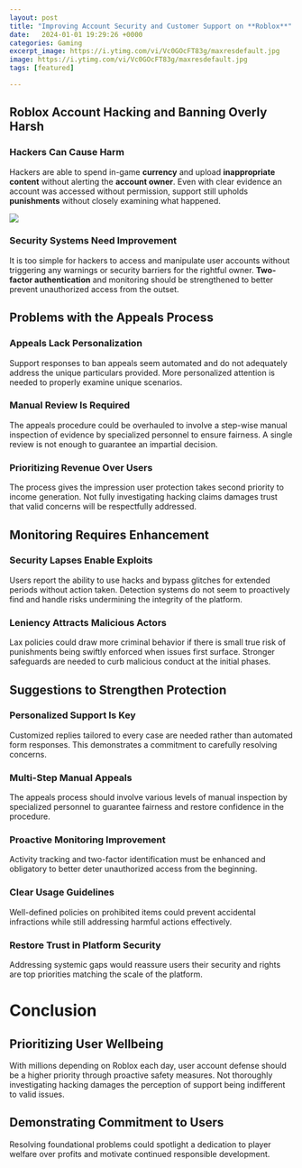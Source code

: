 ```yaml
---
layout: post
title: "Improving Account Security and Customer Support on **Roblox**"
date:   2024-01-01 19:29:26 +0000
categories: Gaming
excerpt_image: https://i.ytimg.com/vi/Vc0GOcFT83g/maxresdefault.jpg
image: https://i.ytimg.com/vi/Vc0GOcFT83g/maxresdefault.jpg
tags: [featured]

---
```


## Roblox Account Hacking and Banning Overly Harsh
### Hackers Can Cause Harm
Hackers are able to spend in-game **currency** and upload **inappropriate content** without alerting the **account owner**. Even with clear evidence an account was accessed without permission, support still upholds **punishments** without closely examining what happened.

![](https://i.ytimg.com/vi/Vc0GOcFT83g/maxresdefault.jpg)
### Security Systems Need Improvement
It is too simple for hackers to access and manipulate user accounts without triggering any warnings or security barriers for the rightful owner. **Two-factor authentication** and monitoring should be strengthened to better prevent unauthorized access from the outset.
## Problems with the Appeals Process
### Appeals Lack Personalization
Support responses to ban appeals seem automated and do not adequately address the unique particulars provided. More personalized attention is needed to properly examine unique scenarios.
### Manual Review Is Required
The appeals procedure could be overhauled to involve a step-wise manual inspection of evidence by specialized personnel to ensure fairness. A single review is not enough to guarantee an impartial decision.
### Prioritizing Revenue Over Users
The process gives the impression user protection takes second priority to income generation. Not fully investigating hacking claims damages trust that valid concerns will be respectfully addressed.
## Monitoring Requires Enhancement
### Security Lapses Enable Exploits
Users report the ability to use hacks and bypass glitches for extended periods without action taken. Detection systems do not seem to proactively find and handle risks undermining the integrity of the platform.
### Leniency Attracts Malicious Actors
Lax policies could draw more criminal behavior if there is small true risk of punishments being swiftly enforced when issues first surface. Stronger safeguards are needed to curb malicious conduct at the initial phases.
## Suggestions to Strengthen Protection
### Personalized Support Is Key
Customized replies tailored to every case are needed rather than automated form responses. This demonstrates a commitment to carefully resolving concerns.
### Multi-Step Manual Appeals
The appeals process should involve various levels of manual inspection by specialized personnel to guarantee fairness and restore confidence in the procedure.
### Proactive Monitoring Improvement
Activity tracking and two-factor identification must be enhanced and obligatory to better deter unauthorized access from the beginning.
### Clear Usage Guidelines
Well-defined policies on prohibited items could prevent accidental infractions while still addressing harmful actions effectively.
### Restore Trust in Platform Security
Addressing systemic gaps would reassure users their security and rights are top priorities matching the scale of the platform.
# Conclusion
## Prioritizing User Wellbeing
With millions depending on Roblox each day, user account defense should be a higher priority through proactive safety measures. Not thoroughly investigating hacking damages the perception of support being indifferent to valid issues.
## Demonstrating Commitment to Users
Resolving foundational problems could spotlight a dedication to player welfare over profits and motivate continued responsible development.
